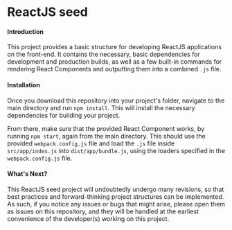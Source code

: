 # ReactJS seed

#### Introduction
This project provides a basic structure for developing ReactJS applications on the front-end. It contains the necessary, basic dependencies for development and production builds, as well as a few built-in commands for rendering React Components and outputting them into a combined ```.js``` file.

#### Installation
Once you download this repository into your project's folder, navigate to the main directory and run ```npm install```. This will install the necessary dependencies for building your project.

From there, make sure that the provided React Component works, by running ```npm start```, again from the main directory. This should use the provided ```webpack.config.js``` file and load the ```.js``` file inside ```src/app/index.js``` into ```dist/app/bundle.js```, using the loaders specified in the ```webpack.config.js``` file.

#### What's Next?
This ReactJS seed project will undoubtedly undergo many revisions, so that best practices and forward-thinking project structures can be implemented. As such, if you notice any issues or bugs that might arise, please open them as issues on this repository, and they will be handled at the earliest convenience of the developer(s) working on this project.
